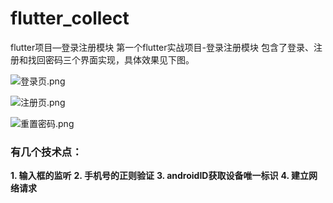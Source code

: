 # flutter_collect
flutter项目—登录注册模块
第一个flutter实战项目-登录注册模块
包含了登录、注册和找回密码三个界面实现，具体效果见下图。

![登录页.png](https://upload-images.jianshu.io/upload_images/1431215-4ebb8f5b93b6475e.png?imageMogr2/auto-orient/strip%7CimageView2/2/w/1240)

![注册页.png](https://upload-images.jianshu.io/upload_images/1431215-b8ac8fbde1ea625d.png?imageMogr2/auto-orient/strip%7CimageView2/2/w/1240)

![重置密码.png](https://upload-images.jianshu.io/upload_images/1431215-d4dfe03d08299782.png?imageMogr2/auto-orient/strip%7CimageView2/2/w/1240)

### 有几个技术点：
**1. 输入框的监听**
**2. 手机号的正则验证**
**3. androidID获取设备唯一标识**
**4. 建立网络请求**
